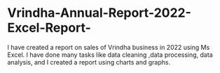 # Vrindha-Annual-Report-2022-Excel-Report-
I have created a report on sales of Vrindha business in 2022 using Ms Excel. I have done many tasks like data cleaning ,data processing, data analysis, and I created a report using charts and graphs.
